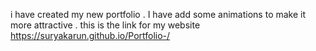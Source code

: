 i have created my new portfolio . I have add some animations to make it more attractive . 
this is the link for my website  https://suryakarun.github.io/Portfolio-/
